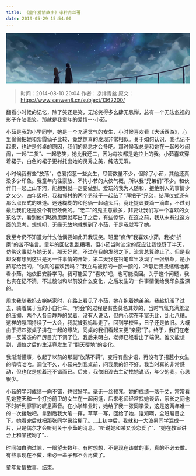 ```yaml
---
title: 《童年爱情故事》凉拌青丝著
date: 2019-05-29 15:54:00
---
```

![](./20190529童年爱情故事凉拌青丝著/1136672-20190825234116894-1038627855.png)

> 时间：2014-08-10 20:04
> 作者：凉拌青丝
> 原文：https://www.sanwen8.cn/subject/1362200/

翻看小时候的记忆，除了笑还是笑，无论笑得多么肆无忌惮，总有一个无法忽视的影子在陪我笑，那就是我童年的爱情---小茹。

小茹是我的小学同学，她是一个充满灵气的女生，小时候喜欢看《大话西游》，心里偷偷把她和紫霞仙子比较，竟然惊喜的发现非常相似。关于如何认识，我也记不起来，也许是邻桌的原因，我们的熟悉才会多吧。那时候我总是和她在一起吵吵闹闹，一起“二货”、一起憨笑，她比我还二，因为每次都是她拉上的我。小茹喜欢穿着裙子，白色的裙子更衬托出她的灵秀之美，纯洁无暇。

小时候我有些“放荡”，总爱招惹一些女生，尽管数量不少，但除了小茹，其他还真没多少印象。我童年向往豪放、不拘小节的大侠气概，所以我“兄弟们”不少。和伙伴们一起上山下河，能想到就一定要做到。爱玩的我为人随和，拒绝别人的事情少之又少。四年级吧，我和邻村的两个男孩子一起结了“拜把子”兄弟，结拜仪式还有那么点仪式的味道。迷迷糊糊的和他俩一起磕头后，竟还提议要滴一滴血，不过到最后我们还是没个有胆敢做的。“老二”的鬼主意最多，非要让我们写一个喜欢的女孩名字，看到他们略微思索就写出了之后，有些惊讶。在这之前，我从未有过这方面的思考，想想吧，无缘无故地就想到了小茹，于是我就写了她。

我至今仍不知道为什么他俩要如此开我玩笑。班里“疯传”我喜欢小茹，我被“折磨”的苦不堪言。童年的回忆乱乱糟糟，但小茹当时淡定的反应让我惊讶了半天，仿佛这事就与她无关。那天好累，不过在我的发怒之下，流言总算终止了。但是我却没有想到这只是另一件事情的开始，第二天我在铅笔盒里发现了一张纸条，是小茹写给我的，“你真的喜欢我吗？”我立马被惊的一颤一颤的，冷静后畏畏缩缩地再看小茹，她依旧安静学习。我可能回了“喜欢”吧，也可能没回。关于这个问题，我也实在记不清，不过貌似和以前没什么变化，之后发生的一件事情倒给我印象蛮深的。

周末我随我妈去姥姥家时，在路上看见了小茹，她在抱着她弟弟。我趁机溜了过去，骑着属于我的小自行车。“约会”的过程是有些莫名其妙的，当时气氛充满羞涩的压抑，两个人各自静静的呆着，没有人说话，但内心实在丰富无比，乱七八糟。这样的氛围持续了一大会，我就被我妈叫走了。回到学校里，日子还是依旧。大概由于把四张桌子排在一起的缘故，同桌的我们看起来更“亲密”了。终于，我们在老师一反常态的严厉目光下调了位，我后来明白，老师已经看出了端倪。谁又能想到，调位之后的生活竟发生了“翻天覆地”的变化。

我渐渐懂事，收起了以前的那副“放荡不羁”，变得有些少语，再没有了招惹小女生的嘻嘻哈哈。调位不久，小茹来到我桌前，问我呆的好不好。我当时真的非常感动，但也仅是想着还不错而已。后来，我依旧没去主动找她说话，年少的我，心思很少。

小茹的学习成绩一向不错，也很好学。毫无一丝预兆。她的成绩一落千丈，常常看见她整天和一个打扮前卫的女生在一起闲逛，后来老师经常找她谈话，家长之间也不时听到寥寥的叹息声音。在小学毕业时，她给了我一张同学录，这是这两年唯一的一次接触吧。拿到后我大笔一挥，草草一写，回给了她，谁知啊，全班瞩目之下。她看完后就把那张同学录给撕了。…上初中后，我就和一大波男同学混成一片，只是偶尔才会听到关于小茹的消息。“听说她和某又谈恋爱了”、“她在教室讲台上和某接吻了”…

时间如白驹过隙，一眼望去数年。有时想想，不是现在该做的事，真的不必去做。有些事现在不做，未必一辈子都不会再做了。

童年爱情故事，结束。